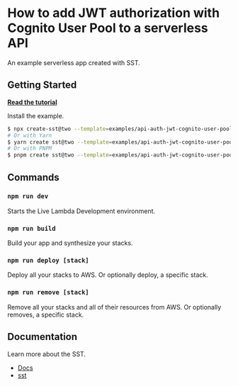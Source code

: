 # How to add JWT authorization with Cognito User Pool to a serverless API

An example serverless app created with SST.

## Getting Started

[**Read the tutorial**](https://sst.dev/examples/how-to-add-jwt-authorization-with-cognito-user-pool-to-a-serverless-api.html)

Install the example.

```bash
$ npx create-sst@two --template=examples/api-auth-jwt-cognito-user-pool
# Or with Yarn
$ yarn create sst@two --template=examples/api-auth-jwt-cognito-user-pool
# Or with PNPM
$ pnpm create sst@two --template=examples/api-auth-jwt-cognito-user-pool
```

## Commands

### `npm run dev`

Starts the Live Lambda Development environment.

### `npm run build`

Build your app and synthesize your stacks.

### `npm run deploy [stack]`

Deploy all your stacks to AWS. Or optionally deploy, a specific stack.

### `npm run remove [stack]`

Remove all your stacks and all of their resources from AWS. Or optionally removes, a specific stack.

## Documentation

Learn more about the SST.

- [Docs](https://docs.sst.dev/)
- [sst](https://docs.sst.dev/packages/sst)
